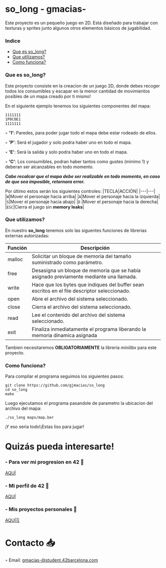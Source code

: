 # so_long - gmacias-
Este proyecto es un pequeño juego en 2D. Está diseñado para trabajar con texturas y sprites junto algunos otros elementos básicos de jugabilidad.
### Indice
* [Que es so_long?](#que-es-so_long)
* [Que utilizamos?](#que-utilizamos)
* [Como funciona?](#como-funciona)

### Que es so_long?
Este proyecto consiste en la creacion de un juego 2D, donde debes recoger todos los consumibles y escapar en la menor cantidad de movimientos posibles de un mapa creado por ti mismo!

En el siguiente ejemplo tenemos los siguientes componentes del mapa:

	1111111  
	1P0C0E1  
	1111111  

◦ **'1'**: Paredes, para poder jugar todo el mapa debe estar rodeado de ellos.

◦ **'P'**: Será el jugador y solo podra haber uno en todo el mapa.

◦ **'E'**: Será la salida y solo podra haber uno en todo el mapa.

◦ **'C'**: Los consumibles, podran haber tantos como gustes (minimo 1) y deberan ser alcanzables en todo momento.

***Cabe recalcar que el mapa debe ser realizable en todo momento, en caso de que sea imposible, retornara error.***  

Por último estos serán los siguientes controles:
|TECLA|ACCIÓN|
|---|---|
|`W`|Mover el personaje hacia arriba|
|`A`|Mover el personaje hacia la izquierda|
|`S`|Mover el personaje hacia abajo|
|`D` |Mover el personaje hacia la derecha|
|`ESC`|Cierra el juego sin **memory leaks**|

### Que utilizamos?
En nuestro **so_long** tenemos solo las siguentes funciones de librerias externas autorizadas:

| Función  | Descripción														 			|
|-------|-----------------------------------------------------------------------------------|
| malloc | Solicitar un bloque de memoria del tamaño suministrado como parámetro.     													|
| free | Desasigna un bloque de memoria que se había asignado previamente mediante una llamada. 											|
| write | Hace que los bytes que indiques del buffer sean escritos en el file descriptor seleccionado.								|
| open |  Abre el archivo del sistema seleccionado.													|
| close |  Cierra el archivo del sistema seleccionado.               											|
| read |  Lee el contenido del archivo del sistema seleccionado.               									|
| exit | Finaliza inmediatamente el programa liberando la memoria dinamica asignada        |

Tambien necesitaremos **OBLIGATORIAMENTE** la libreria *minilibx* para este proyecto.

### Como funciona?

Para compilar el programa seguimos los siguientes pasos:

	git clone https://github.com/gjmacias/so_long
	cd so_long
	make
Luego ejecutamos el programa pasandole de parametro la ubicacion del archivo del mapa:

	./so_long maps/map.ber

¡Y eso seria todo!¡Estas liso para jugar!

# Quizás pueda interesarte!

### - Para ver mi progresion en 42 🌠
[AQUÍ](https://github.com/gjmacias/42BCN)

### - Mi perfil de 42 👾
[AQUÍ](https://profile.intra.42.fr/users/gmacias-)

### - Mis proyectos personales 🧐
[AQUÍ🗒️](https://github.com/gjmacias/autoproyectos)

# Contacto 📥

◦ Email: gmacias-@student.42barcelona.com

[1]: https://www.42barcelona.com/ "42 BCN"
